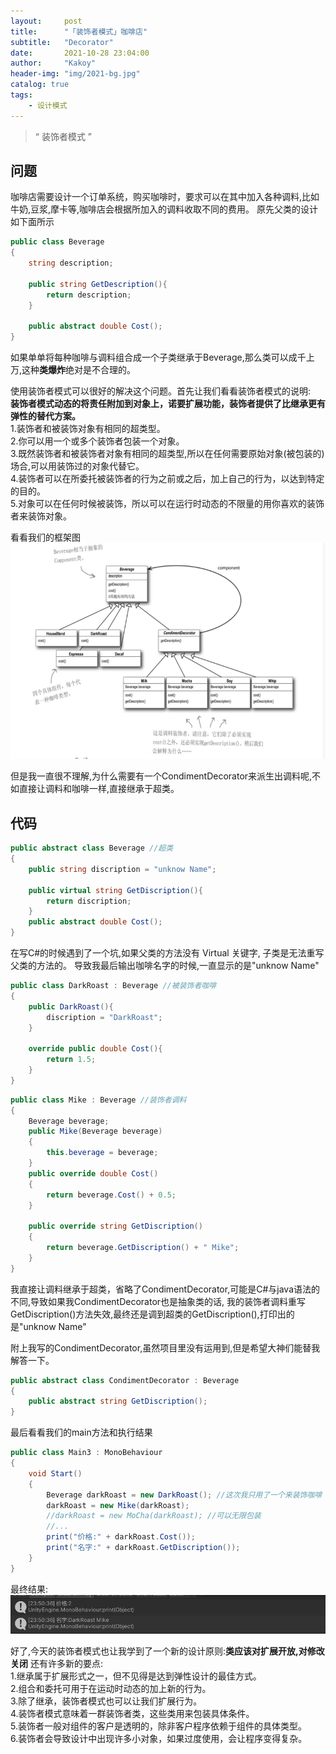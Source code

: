 ```yaml
---
layout:     post
title:      "「装饰者模式」咖啡店"
subtitle:   "Decorator"
date:       2021-10-28 23:04:00
author:     "Kakoy"
header-img: "img/2021-bg.jpg"
catalog: true
tags:
    - 设计模式
---
```


> “ 装饰者模式 ”

## 问题
咖啡店需要设计一个订单系统，购买咖啡时，要求可以在其中加入各种调料,比如牛奶,豆浆,摩卡等,咖啡店会根据所加入的调料收取不同的费用。
原先父类的设计如下面所示
```cs
public class Beverage
{
    string description;
    
    public string GetDescription(){
        return description;
    }

    public abstract double Cost();
}
```
如果单单将每种咖啡与调料组合成一个子类继承于Beverage,那么类可以成千上万,这种**类爆炸**绝对是不合理的。

使用装饰者模式可以很好的解决这个问题。首先让我们看看装饰者模式的说明:<br>
**装饰者模式动态的将责任附加到对象上，诺要扩展功能，装饰者提供了比继承更有弹性的替代方案。**<br>
1.装饰者和被装饰对象有相同的超类型。<br>
2.你可以用一个或多个装饰者包装一个对象。<br>
3.既然装饰者和被装饰者对象有相同的超类型,所以在任何需要原始对象(被包装的)场合,可以用装饰过的对象代替它。<br>
4.装饰者可以在所委托被装饰者的行为之前或之后，加上自己的行为，以达到特定的目的。<br>
5.对象可以在任何时候被装饰，所以可以在运行时动态的不限量的用你喜欢的装饰者来装饰对象。 <br>
    
看看我们的框架图
![img](/img/headFirst/Decorator01.jpg)

但是我一直很不理解,为什么需要有一个CondimentDecorator来派生出调料呢,不如直接让调料和咖啡一样,直接继承于超类。

## 代码

```cs
public abstract class Beverage //超类
{
    public string discription = "unknow Name";

    public virtual string GetDiscription(){
        return discription;
    }
    public abstract double Cost();
}
```
在写C#的时候遇到了一个坑,如果父类的方法没有 Virtual 关键字, 子类是无法重写父类的方法的。
导致我最后输出咖啡名字的时候,一直显示的是"unknow Name"

```cs
public class DarkRoast : Beverage //被装饰者咖啡
{
    public DarkRoast(){
        discription = "DarkRoast";
    }

    override public double Cost(){
        return 1.5;
    }
}
```

```cs
public class Mike : Beverage //装饰者调料
{
    Beverage beverage;
    public Mike(Beverage beverage)
    {
        this.beverage = beverage;
    }
    public override double Cost()
    {
        return beverage.Cost() + 0.5;
    }

    public override string GetDiscription()
    {
        return beverage.GetDiscription() + " Mike";
    }
}

```
我直接让调料继承于超类，省略了CondimentDecorator,可能是C#与java语法的不同,导致如果我CondimentDecorator也是抽象类的话,
我的装饰者调料重写GetDiscription()方法失效,最终还是调到超类的GetDiscription(),打印出的是"unknow Name"

附上我写的CondimentDecorator,虽然项目里没有运用到,但是希望大神们能替我解答一下。
```cs
public abstract class CondimentDecorator : Beverage
{
    public abstract string GetDiscription();
}
```

最后看看我们的main方法和执行结果
```cs
public class Main3 : MonoBehaviour 
{
    void Start()
    {
        Beverage darkRoast = new DarkRoast(); //这次我只用了一个来装饰咖啡
        darkRoast = new Mike(darkRoast);
        //darkRoast = new MoCha(darkRoast); //可以无限包装
        //...
        print("价格:" + darkRoast.Cost());
        print("名字:" + darkRoast.GetDiscription());
    }
}
```
最终结果:
![img](/img/headFirst/Decorator02.jpg)

好了,今天的装饰者模式也让我学到了一个新的设计原则:**类应该对扩展开放,对修改关闭**
还有许多新的要点:<br>
    1.继承属于扩展形式之一，但不见得是达到弹性设计的最佳方式。<br>
    2.组合和委托可用于在运动时动态的加上新的行为。<br>
    3.除了继承，装饰者模式也可以让我们扩展行为。<br>
    4.装饰者模式意味着一群装饰者类，这些类用来包装具体条件。<br>
    5.装饰者一般对组件的客户是透明的，除非客户程序依赖于组件的具体类型。<br>
    6.装饰者会导致设计中出现许多小对象，如果过度使用，会让程序变得复杂。<br>